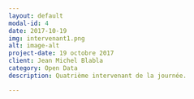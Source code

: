```yaml
---
layout: default
modal-id: 4
date: 2017-10-19
img: intervenant1.png
alt: image-alt
project-date: 19 octobre 2017
client: Jean Michel Blabla
category: Open Data
description: Quatrième intervenant de la journée. 

---
```


